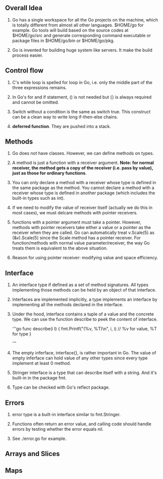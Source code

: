## Overall Idea
1. Go has a single workspace for all the Go projects on the machine, which is totally different from almost all other languages. $HOME/go for example. Go tools will build based on the source codes at $HOME/go/src and generate corresponding command executable or package files in $HOME/go/bin or $HOME/go/pkg. 

2. Go is invented for building huge system like servers. It make the build process easier.

## Control flow

1. C's while loop is spelled for loop in Go, i.e. only the middle part of the three expressions remains. 


3. In Go's for and if statement, () is not needed but {} is always required and cannot be omitted.

4. 	Switch without a condition is the same as switch true. This construct can be a clean way to write long if-then-else chains.

5. **deferred function**. They are pushed into a stack.

## Methods

1. Go does not have classes. However, we can define methods on types.

2. A method is just a function with a receiver argument. **Note: for normal
   receiver, the method gets a copy of the receiver (i.e. pass by value), just as those for ordinary
   functions**.

3. You can only declare a method with a receiver whose type is defined in the
   same package as the method. You cannot declare a method with a receiver whose
   type is defined in another package (which includes the built-in types such as
   int).

4. If we need to modify the value of receiver itself (actually we do this in
   most cases), we must delcare methods with pointer receivers.

5. functions with a pointer argument must take a pointer. However, methods with
   pointer receivers take either a value or a pointer as the receiver when they
   are called. Go can automatically treat v.Scale(5) as (&v).Scale(5) since the
   Scale method has a pointer receiver. For function/methods with normal value
   parameter/receiver, the way Go treats them is equivalent to the above
   situation.

6. Reason for using pointer receiver: modifying value and space efficiency.

## Interface

1. An interface type if defined as a set of method signatures. All types
   implementing those methods can be held by an object of that interface.

2. Interfaces are implemented implicitly, a type implements an interface by
   implementing all the methods declared in the interface.

3. Under the hood, interface contains a tuple of a value and the concrete type.
   We can use the function describe to peek the content of interface.
    
    '''go
    func describe(i I) {
        fmt.Printf("(%v, %T)\n", i, i) // %v for value, %T for type
    }
    
    '''
4. The empty inferface, interface{}, is rather important in Go. The value of
   empty inferface can hold value of any other types since every type implement
   at least 0 method.

5. Stringer interface is a type that can describe itself with a string. And it's
   built-in in the package fmt.

6. Type can be checked with Go's reflect package.

## Errors

1. error type is a built-in interface similar to fmt.Stringer.

2. Functions often return an error value, and calling code should handle errors
   by testing whether the error equals nil.

3. See ./error.go for example. 


## Arrays and Slices

## Maps

